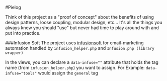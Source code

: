 #Pielog

Think of this project as a "proof of concept" about the benefits of using design patterns, loose coupling, modular design, etc... It's all the things you always knew you should "use" but never had time to play around with and put into practice.

###Infusion Soft
The project uses [infusionsoft](https://developer.infusionsoft.com/docs) for email-marketing automation handled by
`infusion_helper.php` and `Infusion.php (library wrapper)`

In the views, you can declare a `data-infuse=""` attribute that holds the tag name (from `infusion_helper.php`) you want to assign. For Example:
`data-infuse="tools"` would assign the `general` tag
